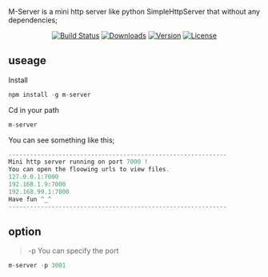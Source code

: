 M-Server is a mini http server like python SimpleHttpServer that without any dependencies;

<p align="center">
    <a href="https://circleci.com/gh/nunnly/m-server/tree/master"><img src="https://img.shields.io/circleci/project/nunnly/m-server/master.svg" alt="Build Status"></a>
    <a href="https://www.npmjs.com/package/m-server"><img src="https://img.shields.io/npm/dt/m-server.svg" alt="Downloads"></a>
    <a href="https://www.npmjs.com/package/m-server"><img src="https://img.shields.io/npm/v/m-server.svg" alt="Version"></a>
    <a href="https://www.npmjs.com/package/m-server"><img src="https://img.shields.io/npm/l/m-server.svg" alt="License"></a>
     
</p>

## useage

Install

```javascript
npm install -g m-server
```

Cd in your path

```javascript
m-server
```

You can see something like this;

```javascript
-------------------------------------------------------------
Mini http server running on port 7000 !
You can open the floowing urls to view files.
127.0.0.1:7000
192.168.1.9:7000
192.168.99.1:7000
Have fun ^_^
-------------------------------------------------------------
```

## option

> -p You can specify the port

```javascript
m-server -p 3001
```

